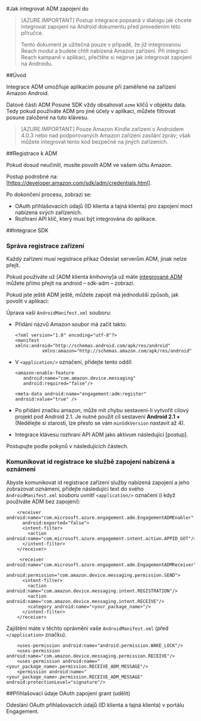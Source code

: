 <properties
    pageTitle="Integrace Azure mobilní zapojení Android SDK"
    description="Nejnovější aktualizace a postupy pro Android SDK pro zapojení Mobile Azure"
    services="mobile-engagement"
    documentationCenter="mobile"
    authors="piyushjo"
    manager="dwrede"
    editor="" />

<tags
    ms.service="mobile-engagement"
    ms.workload="mobile"
    ms.tgt_pltfrm="mobile-android"
    ms.devlang="Java"
    ms.topic="article"
    ms.date="08/19/2016"
    ms.author="piyushjo" />


#<a name="how-to-integrate-adm-with-engagement"></a>Jak integrovat ADM zapojení do

> [AZURE.IMPORTANT] Postup integrace popsaná v dialogu jak chcete integrovat zapojení na Android dokumentu před provedením této příručce.
>
> Tento dokument je užitečná pouze v případě, že již integrovanou Reach modul a budete chtít nabízená Amazon zařízení. Při integraci Reach kampaně v aplikaci, přečtěte si nejprve jak integrovat zapojení na Androidu.

##<a name="introduction"></a>Úvod

Integrace ADM umožňuje aplikacím posune při zaměřené na zařízení Amazon Android.

Datové části ADM Posune SDK vždy obsahovat `azme` klíčů v objektu data. Tedy pokud používáte ADM pro jiné účely v aplikaci, můžete filtrovat posune založené na tuto klávesu.

> [AZURE.IMPORTANT] Pouze Amazon Kindle zařízení s Androidem 4.0.3 nebo nad podporovaných Amazon zařízení zasílání zpráv; však můžete integrovat tento kód bezpečně na jiných zařízeních.

##<a name="sign-up-to-adm"></a>Registrace k ADM

Pokud dosud neučinili, musíte povolit ADM ve vašem účtu Amazon.

Postup podrobné na: [<https://developer.amazon.com/sdk/adm/credentials.html>].

Po dokončení procesu, zobrazí se:

-   OAuth přihlašovacích údajů (ID klienta a tajná klienta) pro zapojení moct nabízená svých zařízeních.
-   Rozhraní API klíč, který musí být integrována do aplikace.

##<a name="sdk-integration"></a>Integrace SDK

### <a name="managing-device-registrations"></a>Správa registrace zařízení

Každý zařízení musí registrace příkaz Odeslat serverům ADM, jinak nelze přejít.

Pokud používáte už [ADM klienta knihovny]a už máte [integrované ADM] můžete přímo přejít na android – sdk-adm – zobrazí.

Pokud jste ještě ADM ještě, můžete zapojit má jednodušší způsob, jak povolit v aplikaci:

Úprava vaší `AndroidManifest.xml` souboru:

-   Přidání názvů Amazon soubor má začít takto:

        <?xml version="1.0" encoding="utf-8"?>
        <manifest xmlns:android="http://schemas.android.com/apk/res/android"
                  xmlns:amazon="http://schemas.amazon.com/apk/res/android"

-   V `<application/>` označení, přidejte tento oddíl:

        <amazon:enable-feature
           android:name="com.amazon.device.messaging"
           android:required="false"/>

        <meta-data android:name="engagement:adm:register" android:value="true" />

-   Po přidání značku amazon, může mít chybu sestavení-li vytvořit cílový projekt pod Android 2.1. Je nutné použít cíl sestavení **Android 2.1 +** (Nedělejte si starosti, lze přesto se vám `minSdkVersion` nastavit až 4).
-   Integrace klávesu rozhraní API ADM jako aktivum následující [postup].

Postupujte podle pokynů v následujících částech.

### <a name="communicate-registration-id-to-the-engagement-push-service-and-receive-notifications"></a>Komunikovat id registrace ke službě zapojení nabízená a oznámení

Abyste komunikovat id registrace zařízení služby nabízená zapojení a jeho zobrazovat oznámení, přidejte následující text do svého `AndroidManifest.xml` souboru uvnitř `<application/>` označení (i když používáte ADM bez zapojení):

        <receiver android:name="com.microsoft.azure.engagement.adm.EngagementADMEnabler"
          android:exported="false">
          <intent-filter>
            <action android:name="com.microsoft.azure.engagement.intent.action.APPID_GOT"/>
          </intent-filter>
        </receiver>

         <receiver android:name="com.microsoft.azure.engagement.adm.EngagementADMReceiver"
           android:permission="com.amazon.device.messaging.permission.SEND">
          <intent-filter>
            <action android:name="com.amazon.device.messaging.intent.REGISTRATION"/>
            <action android:name="com.amazon.device.messaging.intent.RECEIVE"/>
            <category android:name="<your_package_name>"/>
          </intent-filter>
        </receiver>   

Zajištění máte v těchto oprávnění vaše `AndroidManifest.xml` (před `</application>` značku).

        <uses-permission android:name="android.permission.WAKE_LOCK"/>
        <uses-permission android:name="com.amazon.device.messaging.permission.RECEIVE"/>
        <uses-permission android:name="<your_package_name>.permission.RECEIVE_ADM_MESSAGE"/>
        <permission android:name="<your_package_name>.permission.RECEIVE_ADM_MESSAGE" android:protectionLevel="signature"/>

##<a name="grant-engagement-oauth-credentials"></a>Přihlašovací údaje OAuth zapojení grant (udělit)

Odeslání OAuth přihlašovacích údajů (ID klienta a tajná klienta) v portálu Engagement.

[< https://developer.amazon.com/sdk/adm/credentials.html>]:https://developer.amazon.com/sdk/adm/credentials.html
[Knihovna ADM klienta]:https://developer.amazon.com/sdk/adm/setup.html
[integrované ADM]:https://developer.amazon.com/sdk/adm/integrating-app.html
[Tento postup]:https://developer.amazon.com/sdk/adm/integrating-app.html#Asset
